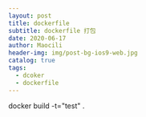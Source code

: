 ```yaml
---
layout: post
title: dockerfile
subtitle: dockerfile 打包
date: 2020-06-17
author: Maocili
header-img: img/post-bg-ios9-web.jpg
catalog: true
tags:
  - dcoker
  - dockerfile
---
```



docker build -t="test" .